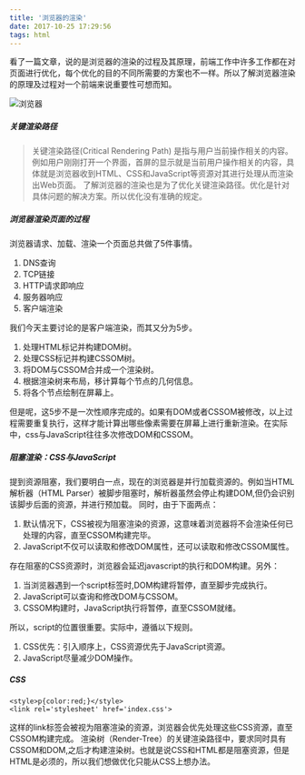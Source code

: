 ```yaml
---
title: '浏览器的渲染'
date: 2017-10-25 17:29:56
tags: html
---
```


看了一篇文章，说的是浏览器的渲染的过程及其原理，前端工作中许多工作都在对页面进行优化，每个优化的目的不同所需要的方案也不一样。所以了解浏览器渲染的原理及过程对一个前端来说重要性可想而知。

![浏览器](https://timgsa.baidu.com/timg?image&quality=80&size=b9999_10000&sec=1508934122586&di=68ff7e230d4561ec14ea460ae3231955&imgtype=0&src=http%3A%2F%2Fstatic.leiphone.com%2Fuploads%2F2011%2F06%2Fcommon-web-browsers-and-browser1.jpeg)

##### 关键渲染路径

>关键渲染路径(Critical Rendering Path) 是指与用户当前操作相关的内容。例如用户刚刚打开一个界面，首屏的显示就是当前用户操作相关的内容，具体就是浏览器收到HTML、CSS和JavaScript等资源对其进行处理从而渲染出Web页面。
了解浏览器的渲染也是为了优化关键渲染路径。优化是针对具体问题的解决方案。所以优化没有准确的规定。

##### 浏览器渲染页面的过程

浏览器请求、加载、渲染一个页面总共做了5件事情。

1. DNS查询
2. TCP链接
3. HTTP请求即响应
4. 服务器响应
5. 客户端渲染

我们今天主要讨论的是客户端渲染，而其又分为5步。

1. 处理HTML标记并构建DOM树。
2. 处理CSS标记并构建CSSOM树。
3. 将DOM与CSSOM合并成一个渲染树。
4. 根据渲染树来布局，移计算每个节点的几何信息。
5. 将各个节点绘制在屏幕上。

但是呢，这5步不是一次性顺序完成的。如果有DOM或者CSSOM被修改，以上过程需要重复执行，这样才能计算出哪些像素需要在屏幕上进行重新渲染。在实际中，css与JavaScript往往多次修改DOM和CSSOM。

##### 阻塞渲染：CSS与JavaScript

提到资源阻塞，我们要明白一点，现在的浏览器是并行加载资源的。例如当HTML解析器（HTML Parser）被脚步阻塞时，解析器虽然会停止构建DOM,但仍会识别该脚步后面的资源，并进行预加载。
同时，由于下面两点：

1. 默认情况下，CSS被视为阻塞渲染的资源，这意味着浏览器将不会渲染任何已处理的内容，直至CSSOM构建完毕。
2. JavaScript不仅可以读取和修改DOM属性，还可以读取和修改CSSOM属性。

存在阻塞的CSS资源时，浏览器会延迟javascript的执行和DOM构建。另外：

1. 当浏览器遇到一个script标签时,DOM构建将暂停，直至脚步完成执行。
2. JavaScript可以查询和修改DOM与CSSOM。
3. CSSOM构建时，JavaScript执行将暂停，直至CSSOM就绪。

所以，script的位置很重要。实际中，遵循以下规则。

1. CSS优先：引入顺序上，CSS资源优先于JavaScript资源。
2. JavaScript尽量减少DOM操作。

##### CSS

```
<style>p{color:red;}</style>
<link rel='stylesheet' href='index.css'>
```
这样的link标签会被视为阻塞渲染的资源，浏览器会优先处理这些CSS资源，直至CSSOM构建完成。
渲染树（Render-Tree）的关键渲染路径中，要求同时具有CSSOM和DOM,之后才构建渲染树。也就是说CSS和HTML都是阻塞资源，但是HTML是必须的，所以我们想做优化只能从CSS上想办法。
